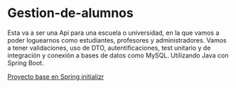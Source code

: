 # Gestion-de-alumnos
Esta va a ser una Api para una escuela o universidad, en la que vamos a poder loguearnos como estudiantes, profesores y administradores. Vamos a tener validaciones, uso de DTO, autentificaciones, test unitario y de integración  y conexión a bases de datos como MySQL. Utilizando Java con Spring Boot.

[Proyecto base en Spring initializr](https://start.spring.io/#!type=maven-project&language=java&platformVersion=2.5.3&packaging=jar&jvmVersion=11&groupId=com&artifactId=studentManagement&name=studentManagement&description=This%20will%20be%20an%20application%20for%20student%20management%20in%20schools%20or%20universities.&packageName=com.studentManagement&dependencies=devtools,web,data-jpa,mysql,lombok,h2)